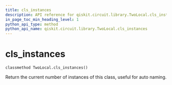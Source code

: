 ```yaml
---
title: cls_instances
description: API reference for qiskit.circuit.library.TwoLocal.cls_instances
in_page_toc_min_heading_level: 1
python_api_type: method
python_api_name: qiskit.circuit.library.TwoLocal.cls_instances
---
```


# cls\_instances

<span id="qiskit.circuit.library.TwoLocal.cls_instances" />

`classmethod TwoLocal.cls_instances()`

Return the current number of instances of this class, useful for auto naming.

